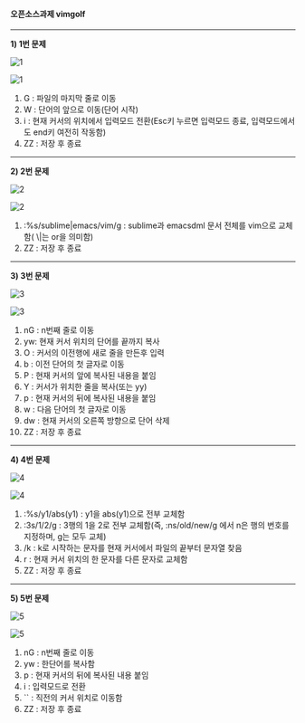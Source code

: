 #### 오픈소스과제 vimgolf
---


**1) 1번 문제**


![1](https://user-images.githubusercontent.com/94741432/144711426-a9b63e8a-b2cb-463b-bd8a-7bf7b05b05bd.gif)




![1](https://user-images.githubusercontent.com/94741432/144711810-0d07db7a-f399-4e7e-9af2-730391903179.jpg)




1) G : 파일의 마지막 줄로 이동
2) W : 단어의 앞으로 이동(단어 시작)
3) i : 현재 커서의 위치에서 입력모드 전환(Esc키 누르면 입력모드 종료, 입력모드에서도 end키 여전히 작동함)
4) ZZ : 저장 후 종료


---


**2) 2번 문제**


![2](https://user-images.githubusercontent.com/94741432/144711559-180c47ae-8c7b-40bb-8424-983bd93b4ca6.gif)




![2](https://user-images.githubusercontent.com/94741432/144711835-d8898879-718f-4b0d-bffa-8a8d0cef3561.jpg)




1) :%s/sublime\|emacs/vim/g : sublime과 emacsdml 문서 전체를 vim으로 교체함( \\|는 or을 의미함)
2) ZZ : 저장 후 종료


---


**3) 3번 문제**


![3](https://user-images.githubusercontent.com/94741432/144711578-028f39d8-1568-42f7-a3d5-72b1d4a9ba7e.gif)




![3](https://user-images.githubusercontent.com/94741432/144711852-51d25abb-2119-4cf1-811f-a8ef1306430a.jpg)




1) nG : n번째 줄로 이동
2) yw: 현재 커서 위치의 단어를 끝까지 복사
3) O : 커서의 이전행에 새로 줄을 만든후 입력
4) b : 이전 단어의 첫 글자로 이동
5) P : 현재 커서의 앞에 복사된 내용을 붙임
6) Y : 커서가 위치한 줄을 복사(또는 yy)
7) p : 현재 커서의 뒤에 복사된 내용을 붙임
8) w : 다음 단어의 첫 글자로 이동
9) dw : 현재 커서의 오른쪽 방향으로 단어 삭제
10) ZZ : 저장 후 종료


---


**4) 4번 문제**


![4](https://user-images.githubusercontent.com/94741432/144711588-fe457c80-4888-4232-885a-556bb640b564.gif)




![4](https://user-images.githubusercontent.com/94741432/144711859-80651d5f-a5fe-4166-aa46-60b83ea99d21.jpg)




1) :%s/y1/abs(y1) : y1을 abs(y1)으로 전부 교체함
2) :3s/1/2/g : 3행의 1을 2로 전부 교체함(즉, :ns/old/new/g 에서 n은 행의 번호를 지정하며, g는 모두 교체) 
3) /k : k로 시작하는 문자를 현재 커서에서 파일의 끝부터 문자열 찾음
4) r : 현재 커서 위치의 한 문자를 다른 문자로 교체함
5) ZZ : 저장 후 종료


---


**5) 5번 문제**


![5](https://user-images.githubusercontent.com/94741432/144711605-f4f26a42-97ba-4a71-90be-130bde8624b6.gif)




![5](https://user-images.githubusercontent.com/94741432/144711864-cfd9cce6-7f6a-4436-9d7f-bcb9edfcffe6.jpg)




1) nG : n번째 줄로 이동
2) yw : 한단어를 복사함
3) p : 현재 커서의 뒤에 복사된 내용 붙임
4) i : 입력모드로 전환
5) `` : 직전의 커서 위치로 이동함
6) ZZ : 저장 후 종료

